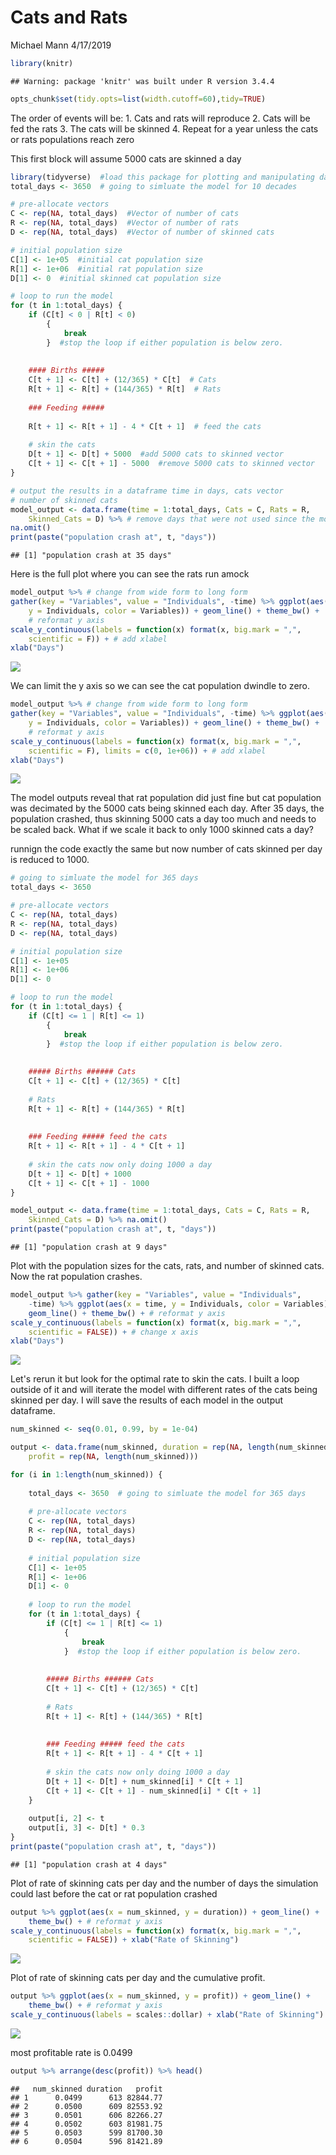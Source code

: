 Cats and Rats
================
Michael Mann
4/17/2019

``` r
library(knitr)
```

    ## Warning: package 'knitr' was built under R version 3.4.4

``` r
opts_chunk$set(tidy.opts=list(width.cutoff=60),tidy=TRUE)
```

The order of events will be: 1. Cats and rats will reproduce
2. Cats will be fed the rats
3. The cats will be skinned
4. Repeat for a year unless the cats or rats populations reach zero

This first block will assume 5000 cats are skinned a day

``` r
library(tidyverse)  #load this package for plotting and manipulating data
total_days <- 3650  # going to simluate the model for 10 decades

# pre-allocate vectors
C <- rep(NA, total_days)  #Vector of number of cats
R <- rep(NA, total_days)  #Vector of number of rats
D <- rep(NA, total_days)  #Vector of number of skinned cats

# initial population size
C[1] <- 1e+05  #initial cat population size
R[1] <- 1e+06  #initial rat population size
D[1] <- 0  #initial skinned cat population size

# loop to run the model
for (t in 1:total_days) {
    if (C[t] < 0 | R[t] < 0) 
        {
            break
        }  #stop the loop if either population is below zero.
    
    
    #### Births #####
    C[t + 1] <- C[t] + (12/365) * C[t]  # Cats
    R[t + 1] <- R[t] + (144/365) * R[t]  # Rats
    
    ### Feeding #####
    
    R[t + 1] <- R[t + 1] - 4 * C[t + 1]  # feed the cats
    
    # skin the cats
    D[t + 1] <- D[t] + 5000  #add 5000 cats to skinned vector
    C[t + 1] <- C[t + 1] - 5000  #remove 5000 cats to skinned vector
}

# output the results in a dataframe time in days, cats vector
# number of skinned cats
model_output <- data.frame(time = 1:total_days, Cats = C, Rats = R, 
    Skinned_Cats = D) %>% # remove days that were not used since the model stopped
na.omit()
print(paste("population crash at", t, "days"))
```

    ## [1] "population crash at 35 days"

Here is the full plot where you can see the rats run amock

``` r
model_output %>% # change from wide form to long form
gather(key = "Variables", value = "Individuals", -time) %>% ggplot(aes(x = time, 
    y = Individuals, color = Variables)) + geom_line() + theme_bw() + 
    # reformat y axis
scale_y_continuous(labels = function(x) format(x, big.mark = ",", 
    scientific = F)) + # add xlabel
xlab("Days")
```

![](Cats_rats_code_files/figure-markdown_github/outputs_of_model_full-1.png)

We can limit the y axis so we can see the cat population dwindle to zero.

``` r
model_output %>% # change from wide form to long form
gather(key = "Variables", value = "Individuals", -time) %>% ggplot(aes(x = time, 
    y = Individuals, color = Variables)) + geom_line() + theme_bw() + 
    # reformat y axis
scale_y_continuous(labels = function(x) format(x, big.mark = ",", 
    scientific = F), limits = c(0, 1e+06)) + # add xlabel
xlab("Days")
```

![](Cats_rats_code_files/figure-markdown_github/plot_ylimit_5k-1.png)

The model outputs reveal that rat population did just fine but cat population was decimated by the 5000 cats being skinned each day. After 35 days, the population crashed, thus skinning 5000 cats a day too much and needs to be scaled back. What if we scale it back to only 1000 skinned cats a day?

runnign the code exactly the same but now number of cats skinned per day is reduced to 1000.

``` r
# going to simluate the model for 365 days
total_days <- 3650

# pre-allocate vectors
C <- rep(NA, total_days)
R <- rep(NA, total_days)
D <- rep(NA, total_days)

# initial population size
C[1] <- 1e+05
R[1] <- 1e+06
D[1] <- 0

# loop to run the model
for (t in 1:total_days) {
    if (C[t] <= 1 | R[t] <= 1) 
        {
            break
        }  #stop the loop if either population is below zero.
    
    
    ##### Births ###### Cats
    C[t + 1] <- C[t] + (12/365) * C[t]
    
    # Rats
    R[t + 1] <- R[t] + (144/365) * R[t]
    
    
    ### Feeding ##### feed the cats
    R[t + 1] <- R[t + 1] - 4 * C[t + 1]
    
    # skin the cats now only doing 1000 a day
    D[t + 1] <- D[t] + 1000
    C[t + 1] <- C[t + 1] - 1000
}

model_output <- data.frame(time = 1:total_days, Cats = C, Rats = R, 
    Skinned_Cats = D) %>% na.omit()
print(paste("population crash at", t, "days"))
```

    ## [1] "population crash at 9 days"

Plot with the population sizes for the cats, rats, and number of skinned cats. Now the rat population crashes.

``` r
model_output %>% gather(key = "Variables", value = "Individuals", 
    -time) %>% ggplot(aes(x = time, y = Individuals, color = Variables)) + 
    geom_line() + theme_bw() + # reformat y axis
scale_y_continuous(labels = function(x) format(x, big.mark = ",", 
    scientific = FALSE)) + # change x axis
xlab("Days")
```

![](Cats_rats_code_files/figure-markdown_github/plot_full_data_1k-1.png)

Let's rerun it but look for the optimal rate to skin the cats. I built a loop outside of it and will iterate the model with different rates of the cats being skinned per day. I will save the results of each model in the output dataframe.

``` r
num_skinned <- seq(0.01, 0.99, by = 1e-04)

output <- data.frame(num_skinned, duration = rep(NA, length(num_skinned)), 
    profit = rep(NA, length(num_skinned)))

for (i in 1:length(num_skinned)) {
    
    total_days <- 3650  # going to simluate the model for 365 days
    
    # pre-allocate vectors
    C <- rep(NA, total_days)
    R <- rep(NA, total_days)
    D <- rep(NA, total_days)
    
    # initial population size
    C[1] <- 1e+05
    R[1] <- 1e+06
    D[1] <- 0
    
    # loop to run the model
    for (t in 1:total_days) {
        if (C[t] <= 1 | R[t] <= 1) 
            {
                break
            }  #stop the loop if either population is below zero.
        
        
        ##### Births ###### Cats
        C[t + 1] <- C[t] + (12/365) * C[t]
        
        # Rats
        R[t + 1] <- R[t] + (144/365) * R[t]
        
        
        ### Feeding ##### feed the cats
        R[t + 1] <- R[t + 1] - 4 * C[t + 1]
        
        # skin the cats now only doing 1000 a day
        D[t + 1] <- D[t] + num_skinned[i] * C[t + 1]
        C[t + 1] <- C[t + 1] - num_skinned[i] * C[t + 1]
    }
    
    output[i, 2] <- t
    output[i, 3] <- D[t] * 0.3
}
print(paste("population crash at", t, "days"))
```

    ## [1] "population crash at 4 days"

Plot of rate of skinning cats per day and the number of days the simulation could last before the cat or rat population crashed

``` r
output %>% ggplot(aes(x = num_skinned, y = duration)) + geom_line() + 
    theme_bw() + # reformat y axis
scale_y_continuous(labels = function(x) format(x, big.mark = ",", 
    scientific = FALSE)) + xlab("Rate of Skinning")
```

![](Cats_rats_code_files/figure-markdown_github/full_model_num_skinned_duration-1.png)

Plot of rate of skinning cats per day and the cumulative profit.

``` r
output %>% ggplot(aes(x = num_skinned, y = profit)) + geom_line() + 
    theme_bw() + # reformat y axis
scale_y_continuous(labels = scales::dollar) + xlab("Rate of Skinning")
```

![](Cats_rats_code_files/figure-markdown_github/full_model_num_skinned_profit-1.png)

most profitable rate is 0.0499

``` r
output %>% arrange(desc(profit)) %>% head()
```

    ##   num_skinned duration   profit
    ## 1      0.0499      613 82844.77
    ## 2      0.0500      609 82553.92
    ## 3      0.0501      606 82266.27
    ## 4      0.0502      603 81981.75
    ## 5      0.0503      599 81700.30
    ## 6      0.0504      596 81421.89
